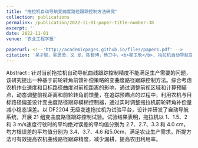 ```yaml
---
title: "拖拉机自动导航变曲度路径跟踪控制方法研究"
collection: publications
permalink: /publication/2022-11-01-paper-title-number-38
excerpt: ''
date: 2022-11-01
venue: '农业工程学报'

paperurl: <!--'http://academicpages.github.io/files/paper1.pdf' -->
citation: '吴才聪，吴思贤，文 龙，陈智博，杨卫中，<b>翟卫欣</b>. 拖拉机自动导航变曲度路径跟踪控制方法研究[J]. <i>农业工程学报</i>，2022，38(21)：1-7.'
---
```




<!--This paper is about the number 1. The number 2 is left for future work.-->
Abstract : 针对当前拖拉机自动导航曲线跟踪控制精度不能满足生产需要的问题，该研究提出一种基于前轮转角前馈补偿策略的变曲度路径跟踪控制方法。综合考虑农机作业速度和目标路径曲度对前视距离的影响，通过调整前视区域和计算预瞄点，动态调整前视距离和前轮转角前馈量，在追踪预瞄点的过程中，利用农机与目标路径偏差设计变曲度路径跟踪模糊控制器，通过实时调整拖拉机前轮转角补偿量减小稳态误差。以 DF2204 无级变速拖拉机为试验平台，设计并研发了自动导航系统，开展 21 组变曲度路径跟踪控制试验。试验结果表明，拖拉机以 1、1.5、2 和 3 m/s速度行驶时的平均绝对误差的平均值分别为 2.7、2.7、3.3 和 4.0 cm，均方根误差的平均值分别为 3.4、3.7、4.6 和5.0cm，满足农业生产需求。所提方法可有效提高农机曲线路径跟踪精度，减少漏耕，提高农田利用率。
<!--[Download paper here](http://academicpages.github.io/files/paper1.pdf)-->

<!--Recommended citation: Zhai W, Cheng C. Vagueness in spatial data: A grid-coding approach[C]. proceedings of the 2014 IEEE Geoscience and Remote Sensing Symposium, 2014. IEEE.-->
